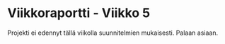 # Viikkoraportti - Viikko 5

Projekti ei edennyt tällä viikolla suunnitelmien mukaisesti. Palaan asiaan.
